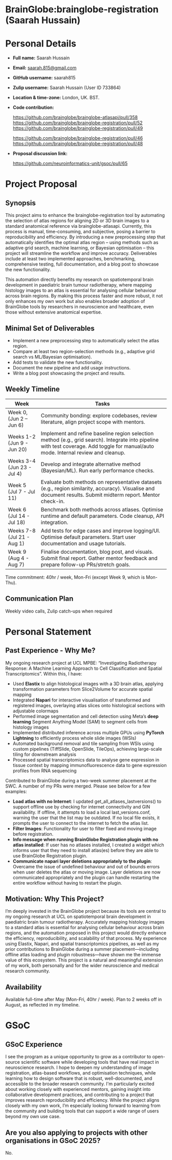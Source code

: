 # BrainGlobe:brainglobe-registration (Saarah Hussain)

# Personal Details

- **Full name:** Saarah Hussain
- **Email:** saarah.815@gmail.com
- **GitHub username:** saarah815
- **Zulip username:** Saarah Hussain (User ID 733864)
- **Location & time-zone:** London, UK. BST.
- **Code contribution:**
    
    https://github.com/brainglobe/brainglobe-atlasapi/pull/358
    https://github.com/brainglobe/brainglobe-registration/pull/52
    https://github.com/brainglobe/brainglobe-registration/pull/49
    
    https://github.com/brainglobe/brainglobe-registration/pull/46
    https://github.com/brainglobe/brainglobe-registration/pull/48

- **Proposal discussion link:**

    https://github.com/neuroinformatics-unit/gsoc/pull/65
    

# Project Proposal 

## Synopsis

This project aims to enhance the brainglobe-registration tool by automating the selection of atlas regions for aligning 2D or 3D brain images to a standard anatomical reference via brainglobe-atlasapi. Currently, this process is manual, time-consuming, and subjective, posing a barrier to reproducibility and efficiency. By introducing a new preprocessing step that automatically identifies the optimal atlas region – using methods such as adaptive grid search, machine learning, or Bayesian optimisation – this project will streamline the workflow and improve accuracy. Deliverables include at least two implemented approaches, benchmarking, comprehensive testing, full documentation, and a blog post to showcase the new functionality.

This automation directly benefits my research on spatiotemporal brain development in paediatric brain tumour radiotherapy, where mapping histology images to an atlas is essential for analysing cellular behaviour across brain regions. By making this process faster and more robust, it not only enhances my own work but also enables broader adoption of BrainGlobe tools by researchers in neuroscience and healthcare, even those without extensive anatomical expertise.

## Minimal Set of Deliverables
    
- Implement a new preprocessing step to automatically select the atlas region.
- Compare at least two region-selection methods (e.g., adaptive grid search vs ML/Bayesian optimisation).
- Add tests to validate the new functionality.
- Document the new pipeline and add usage instructions.
- Write a blog post showcasing the project and results.

## Weekly Timeline

  | Week                         | Tasks                                                                                                                                             |
  |------------------------------|---------------------------------------------------------------------------------------------------------------------------------------------------|
  | Week 0, (Jun 2 – Jun 6)      | Community bonding: explore codebases, review literature, align project scope with mentors. |
  | Weeks 1-2 (Jun 9 - Jun 20)   | Implement and refine baseline region selection method (e.g., grid search). Integrate into pipeline with test coverage. Add toggle for manual/auto mode. Internal review and cleanup.      |
  | Weeks 3-4 (Jun 23 - Jul 4)   | Develop and integrate alternative method (Bayesian/ML). Run early performance checks.                                                                                        |
  | Week 5 (Jul 7 - Jul 11)      | Evaluate both methods on representative datasets (e.g., region similarity, accuracy). Visualise and document results. Submit midterm report. Mentor check-in.                            |
  | Week 6 (Jul 14 - Jul 18)     | Benchmark both methods across atlases. Optimise runtime and default parameters. Code cleanup, API integration.                                                                          |
  | Weeks 7-8 (Jul 21 - Aug 1)   | Add tests for edge cases and improve logging/UI. Optimise default parameters. Start user documentation and usage tutorials.                                                               |
  | Week 9 (Aug 4 - Aug 7)       | Finalise documentation, blog post, and visuals. Submit final report. Gather mentor feedback and prepare follow-up PRs/stretch goals.                                                      |

Time commitment: 40hr / week, Mon-Fri (except Week 9, which is Mon-Thu).

## Communication Plan

Weekly video calls, Zulip catch-ups when required

# Personal Statement

## Past Experience - Why Me?

My ongoing research project at UCL MPBE: “Investigating Radiotherapy Response: A Machine Learning Approach to Cell Classification and Spatial Transcriptomics”. Within this, I have:
  -	Used **Elastix** to align histological images with a 3D brain atlas, applying transformation parameters from Slice2Volume for accurate spatial mapping 
  -	Integrated **Napari** for interactive visualisation of transformed and registered images, overlaying atlas slices onto histological sections with adjustable colormaps
  -	Performed image segmentation and cell detection using Meta’s **deep learning** Segment Anything Model (SAM) to segment cells from histology images
  -	Implemented distributed inference across multiple GPUs using **PyTorch Lightning** to efficiently process whole slide images (WSIs)
  -	Automated background removal and tile sampling from WSIs using custom pipelines (TiffSlide, OpenSlide, TileOps), achieving large-scale tiling for downstream analysis
  -	Processed spatial transcriptomics data to analyse gene expression in tissue context by mapping immunofluorescence data to gene expression profiles from RNA sequencing

Contributed to BrainGlobe during a two-week summer placement at the SWC. A number of my PRs were merged. Please see below for a few examples:
  - **Load atlas with no Internet**: I updated get_all_atlases_lastversions() to support offline use by checking for internet connectivity and GIN availability. If offline, it attempts to load a local last_versions.conf, warning the user that the list may be outdated. If no local file exists, it prompts the user to connect to the internet to fetch the atlas list.
  -	**Filter Images**: Functionality for user to filter fixed and moving image before registration.
  -	**Info message when running BrainGlobe Registration plugin with no atlas installed**: If user has no atlases installed, I created a widget which informs user that they need to install atlas(es) before they are able to use BrainGlobe Registration plugin.
  -	**Communicate napari layer deletions appropriately to the plugin**: Overcame the issue of undefined behaviour and out of bounds errors when user deletes the atlas or moving image. Layer deletions are now communicated appropriately and the plugin can handle restarting the entire workflow without having to restart the plugin.


## Motivation: Why This Project?

I’m deeply invested in the BrainGlobe project because its tools are central to my ongoing research at UCL on spatiotemporal brain development in paediatric brain tumour radiotherapy. Accurately mapping histology images to a standard atlas is essential for analysing cellular behaviour across brain regions, and the automation proposed in this project would directly enhance the efficiency, reproducibility, and scalability of that process. My experience using Elastix, Napari, and spatial transcriptomics pipelines, as well as my prior contributions to BrainGlobe during a summer placement—including offline atlas loading and plugin robustness—have shown me the immense value of this ecosystem. This project is a natural and meaningful extension of my work, both personally and for the wider neuroscience and medical research community.

## Availability

Available full-time after May (Mon-Fri, 40hr / week). Plan to 2 weeks off in August, as reflected in my timeline.

# GSoC

## GSoC Experience

I see the program as a unique opportunity to grow as a contributor to open-source scientific software while developing tools that have real impact in neuroscience research. I hope to deepen my understanding of image registration, atlas-based workflows, and optimisation techniques, while learning how to design software that is robust, well-documented, and accessible to the broader research community. I'm particularly excited about working closely with experienced mentors, gaining insight into collaborative development practices, and contributing to a project that improves research reproducibility and efficiency. While the project aligns closely with my own work, I’m especially looking forward to learning from the community and building tools that can support a wide range of users beyond my own use case.

## Are you also applying to projects with other organisations in GSoC 2025?

No.
